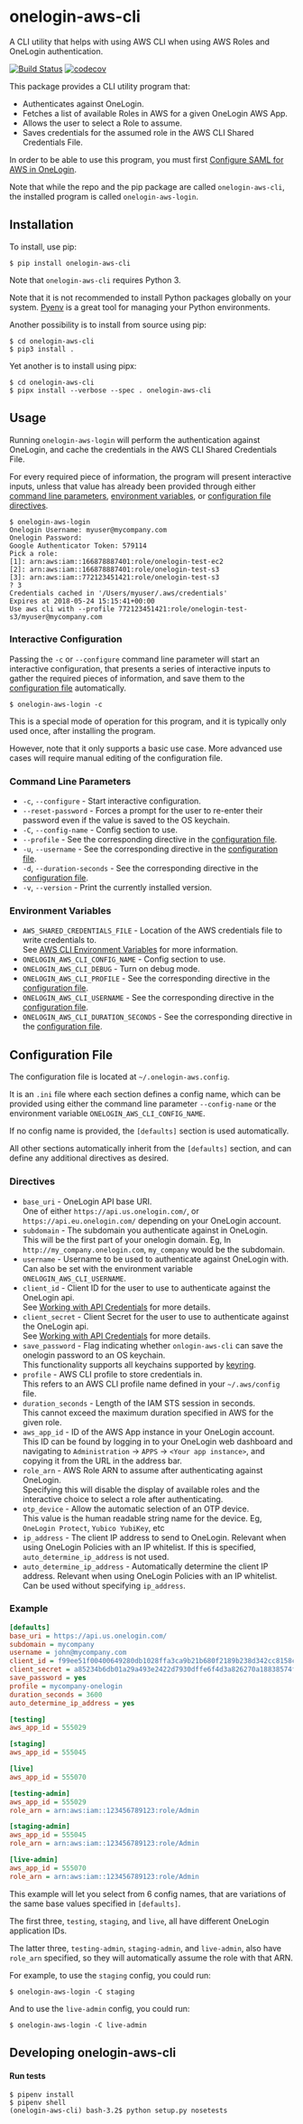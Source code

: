 
# onelogin-aws-cli

A CLI utility that helps with using AWS CLI
when using AWS Roles and OneLogin authentication.

[![Build Status](https://travis-ci.org/physera/onelogin-aws-cli.svg?branch=master)](https://travis-ci.org/physera/onelogin-aws-cli)
[![codecov](https://codecov.io/gh/physera/onelogin-aws-cli/branch/master/graph/badge.svg)](https://codecov.io/gh/physera/onelogin-aws-cli)

This package provides a CLI utility program that:

- Authenticates against OneLogin.
- Fetches a list of available Roles in AWS for a given OneLogin AWS App.
- Allows the user to select a Role to assume.
- Saves credentials for the assumed role in the AWS CLI Shared Credentials File.

In order to be able to use this program, you must first
[Configure SAML for AWS in OneLogin][onelogin-configuring-saml-for-aws].

Note that while the repo and the pip package are called `onelogin-aws-cli`,
the installed program is called `onelogin-aws-login`.



## Installation

To install, use pip:

```shell
$ pip install onelogin-aws-cli
```

Note that `onelogin-aws-cli` requires Python 3.

Note that it is not recommended to install Python packages globally
on your system.
[Pyenv][pyenv-github] is a great tool for managing your Python environments.

Another possibility is to install from source using pip:

```shell
$ cd onelogin-aws-cli
$ pip3 install .
```

Yet another is to install using pipx:

```shell
$ cd onelogin-aws-cli
$ pipx install --verbose --spec . onelogin-aws-cli
```

## Usage

Running `onelogin-aws-login`  will perform the authentication against OneLogin,
and cache the credentials in the AWS CLI Shared Credentials File.

For every required piece of information, the program will present interactive
inputs, unless that value has already been provided through either
[command line parameters](#command-line-parameters),
[environment variables](#environment-variables),
or [configuration file directives](#configuration-file).

```shell
$ onelogin-aws-login
Onelogin Username: myuser@mycompany.com
Onelogin Password:
Google Authenticator Token: 579114
Pick a role:
[1]: arn:aws:iam::166878887401:role/onelogin-test-ec2
[2]: arn:aws:iam::166878887401:role/onelogin-test-s3
[3]: arn:aws:iam::772123451421:role/onelogin-test-s3
? 3
Credentials cached in '/Users/myuser/.aws/credentials'
Expires at 2018-05-24 15:15:41+00:00
Use aws cli with --profile 772123451421:role/onelogin-test-s3/myuser@mycompany.com
```

### Interactive Configuration

Passing the `-c` or `--configure` command line parameter will start an
interactive configuration, that presents a series of interactive inputs to
gather the required pieces of information,
and save them to the [configuration file](#configuration-file) automatically.

```shell
$ onelogin-aws-login -c
```

This is a special mode of operation for this program,
and it is typically only used once, after installing the program.

However, note that it only supports a basic use case.
More advanced use cases will require manual editing of the configuration file.

### Command Line Parameters

- `-c`, `--configure` - Start interactive configuration.
- `--reset-password` - Forces a prompt for the user to re-enter their password
  even if the value is saved to the OS keychain.
- `-C`, `--config-name` - Config section to use.
- `--profile` - See the corresponding directive in the
  [configuration file](#configuration-file).
- `-u`, `--username` - See the corresponding directive in the
  [configuration file](#configuration-file).
- `-d`, `--duration-seconds` - See the corresponding directive in the
  [configuration file](#configuration-file).
- `-v`, `--version` - Print the currently installed version.

### Environment Variables

- `AWS_SHARED_CREDENTIALS_FILE` - Location of the AWS credentials file
  to write credentials to.  
  See [AWS CLI Environment Variables][aws-cli-environment-variables]
  for more information.
- `ONELOGIN_AWS_CLI_CONFIG_NAME` - Config section to use.
- `ONELOGIN_AWS_CLI_DEBUG` - Turn on debug mode.
- `ONELOGIN_AWS_CLI_PROFILE` - See the corresponding directive in the
  [configuration file](#configuration-file).
- `ONELOGIN_AWS_CLI_USERNAME` - See the corresponding directive in the
  [configuration file](#configuration-file).
- `ONELOGIN_AWS_CLI_DURATION_SECONDS` - See the corresponding directive in the
  [configuration file](#configuration-file).



## Configuration File

The configuration file is located at `~/.onelogin-aws.config`.  

It is an `.ini` file where each section defines a config name,
which can be provided using either the command line parameter `--config-name`
or the environment variable `ONELOGIN_AWS_CLI_CONFIG_NAME`.

If no config name is provided, the `[defaults]` section is used automatically.

All other sections automatically inherit from the `[defaults]` section,
and can define any additional directives as desired.

### Directives

- `base_uri` - OneLogin API base URI.  
  One of either `https://api.us.onelogin.com/`,
  or `https://api.eu.onelogin.com/` depending on your OneLogin account.
- `subdomain` - The subdomain you authenticate against in OneLogin.  
  This will be the first part of your onelogin domain.
  Eg, In `http://my_company.onelogin.com`, `my_company` would be the subdomain.
- `username` - Username to be used to authenticate against OneLogin with.  
  Can also be set with the environment variable `ONELOGIN_AWS_CLI_USERNAME`.
- `client_id` - Client ID for the user to use to authenticate against the
  OneLogin api.  
  See [Working with API Credentials][onelogin-working-with-api-credentials]
  for more details.
- `client_secret` - Client Secret for the user to use to authenticate against
  the OneLogin api.  
  See [Working with API Credentials][onelogin-working-with-api-credentials]
  for more details.
- `save_password` - Flag indicating whether `onlogin-aws-cli` can save the
  onelogin password to an OS keychain.  
  This functionality supports all keychains supported by
  [keyring][keyring-pypi].
- `profile` - AWS CLI profile to store credentials in.  
  This refers to an AWS CLI profile name defined in your `~/.aws/config` file.
- `duration_seconds` - Length of the IAM STS session in seconds.  
  This cannot exceed the maximum duration specified in AWS for the given role.
- `aws_app_id` - ID of the AWS App instance in your OneLogin account.  
  This ID can be found by logging in to your OneLogin web dashboard
  and navigating to `Administration` -> `APPS` -> `<Your app instance>`,
  and copying it from the URL in the address bar.
- `role_arn` - AWS Role ARN to assume after authenticating against OneLogin.  
  Specifying this will disable the display of available roles and the
  interactive choice to select a role after authenticating.
- `otp_device` - Allow the automatic selection of an OTP device.  
  This value is the human readable string name for the device.
  Eg, `OneLogin Protect`, `Yubico YubiKey`, etc
- `ip_address` - The client IP address to send to OneLogin.
  Relevant when using OneLogin Policies with an IP whitelist.
  If this is specified, `auto_determine_ip_address` is not used.
- `auto_determine_ip_address` - Automatically determine the client IP address.
  Relevant when using OneLogin Policies with an IP whitelist.
  Can be used without specifying `ip_address`.

### Example

```ini
[defaults]
base_uri = https://api.us.onelogin.com/
subdomain = mycompany
username = john@mycompany.com
client_id = f99ee51f00400649280db1028ffa3ca9b21b680f2189b238d342cc8158c401c7
client_secret = a85234b6db01a29a493e2422d7930dffe6f4d3a826270a18838574f6b8ef7c3e
save_password = yes
profile = mycompany-onelogin
duration_seconds = 3600
auto_determine_ip_address = yes

[testing]
aws_app_id = 555029

[staging]
aws_app_id = 555045

[live]
aws_app_id = 555070

[testing-admin]
aws_app_id = 555029
role_arn = arn:aws:iam::123456789123:role/Admin

[staging-admin]
aws_app_id = 555045
role_arn = arn:aws:iam::123456789123:role/Admin

[live-admin]
aws_app_id = 555070
role_arn = arn:aws:iam::123456789123:role/Admin
```

This example will let you select from 6 config names,
that are variations of the same base values specified in `[defaults]`.

The first three, `testing`, `staging`, and `live`,
all have different OneLogin application IDs.

The latter three, `testing-admin`, `staging-admin`, and `live-admin`,
also have `role_arn` specified,
so they will automatically assume the role with that ARN.

For example, to use the `staging` config, you could run:

```shell
$ onelogin-aws-login -C staging
```

And to use the `live-admin` config, you could run:

```shell
$ onelogin-aws-login -C live-admin
```



## Developing onelogin-aws-cli

#### Run tests

```shell
$ pipenv install
$ pipenv shell
(onelogin-aws-cli) bash-3.2$ python setup.py nosetests
```

[onelogin-configuring-saml-for-aws]: https://support.onelogin.com/hc/en-us/articles/201174164-Configuring-SAML-for-Amazon-Web-Services-AWS-Single-Role
[onelogin-working-with-api-credentials]: https://developers.onelogin.com/api-docs/1/getting-started/working-with-api-credentials
[aws-cli-environment-variables]: https://docs.aws.amazon.com/cli/latest/userguide/cli-environment.html
[pyenv-github]: https://github.com/pyenv/pyenv
[keyring-pypi]: https://pypi.python.org/pypi/keyring
